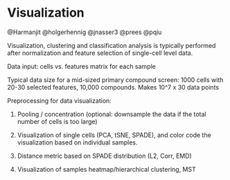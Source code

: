 # Visualization

@Harmanjit
@holgerhennig
@jnasser3
@prees
@pqiu



Visualization, clustering and classification analysis is typically performed after normalization and feature selection of single-cell level data. 

Data input: cells vs. features matrix for each sample

Typical data size for a mid-sized primary compound screen: 1000 cells with 20-30 selected features, 10,000 compounds. Makes 10^7 x 30 data points

Preprocessing for data visualization:

1. Pooling / concentration (optional: downsample the data if the total number of cells is too large)

2. Visualization of single cells (PCA, tSNE, SPADE), and color code the visualization based on individual samples.

3. Distance metric based on SPADE distribution (L2, Corr, EMD)

4. Visualization of samples heatmap/hierarchical clustering, MST
